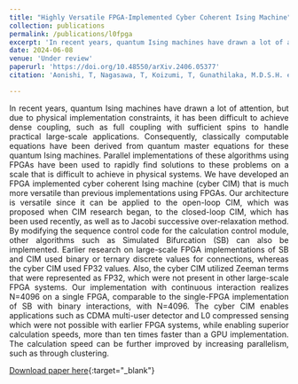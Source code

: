 ```yaml
---
title: "Highly Versatile FPGA-Implemented Cyber Coherent Ising Machine"
collection: publications
permalink: /publications/l0fpga
excerpt: 'In recent years, quantum Ising machines have drawn a lot of attention, but due to physical implementation constraints, it has been difficult to achieve dense coupling, such as full coupling with sufficient spins to handle practical large-scale applications. Consequently, classically computable equations have been derived from quantum master equations for these quantum Ising machines. Parallel implementations of these algorithms using FPGAs have been used to rapidly find solutions to these problems on a scale that is difficult to achieve in physical systems. We have developed an FPGA implemented cyber coherent Ising machine (cyber CIM) that is much more versatile than previous implementations using FPGAs. Our architecture is versatile since it can be applied to the open-loop CIM, which was proposed when CIM research began, to the closed-loop CIM, which has been used recently, as well as to Jacobi successive over-relaxation method. By modifying the sequence control code for the calculation control module, other algorithms such as Simulated Bifurcation (SB) can also be implemented. Earlier research on large-scale FPGA implementations of SB and CIM used binary or ternary discrete values for connections, whereas the cyber CIM used FP32 values. Also, the cyber CIM utilized Zeeman terms that were represented as FP32, which were not present in other large-scale FPGA systems. Our implementation with continuous interaction realizes N=4096 on a single FPGA, comparable to the single-FPGA implementation of SB with binary interactions, with N=4096. The cyber CIM enables applications such as CDMA multi-user detector and L0 compressed sensing which were not possible with earlier FPGA systems, while enabling superior calculation speeds, more than ten times faster than a GPU implementation. The calculation speed can be further improved by increasing parallelism, such as through clustering.'
date: 2024-06-08
venue: 'Under review'
paperurl: 'https://doi.org/10.48550/arXiv.2406.05377'
citation: 'Aonishi, T, Nagasawa, T, Koizumi, T, Gunathilaka, M.D.S.H. et al. Highly Versatile FPGA-Implemented Cyber Coherent Ising Machine. SarXiv.2406.05377 (2024).'

---
```

<div style="text-align: justify"> In recent years, quantum Ising machines have drawn a lot of attention, but due to physical implementation constraints, it has been difficult to achieve dense coupling, such as full coupling with sufficient spins to handle practical large-scale applications. Consequently, classically computable equations have been derived from quantum master equations for these quantum Ising machines. Parallel implementations of these algorithms using FPGAs have been used to rapidly find solutions to these problems on a scale that is difficult to achieve in physical systems. We have developed an FPGA implemented cyber coherent Ising machine (cyber CIM) that is much more versatile than previous implementations using FPGAs. Our architecture is versatile since it can be applied to the open-loop CIM, which was proposed when CIM research began, to the closed-loop CIM, which has been used recently, as well as to Jacobi successive over-relaxation method. By modifying the sequence control code for the calculation control module, other algorithms such as Simulated Bifurcation (SB) can also be implemented. Earlier research on large-scale FPGA implementations of SB and CIM used binary or ternary discrete values for connections, whereas the cyber CIM used FP32 values. Also, the cyber CIM utilized Zeeman terms that were represented as FP32, which were not present in other large-scale FPGA systems. Our implementation with continuous interaction realizes N=4096 on a single FPGA, comparable to the single-FPGA implementation of SB with binary interactions, with N=4096. The cyber CIM enables applications such as CDMA multi-user detector and L0 compressed sensing which were not possible with earlier FPGA systems, while enabling superior calculation speeds, more than ten times faster than a GPU implementation. The calculation speed can be further improved by increasing parallelism, such as through clustering. </div>

[Download paper here](ttps://doi.org/10.48550/arXiv.2406.05377){:target="_blank"}  <br>
<!-- [Related code here](/404.html){:target="_blank"} 


Recommended citation: Gunathilaka, M.D.S.H., Kako, S., Inui, Y. et al. Effective implementation of l0-regularised compressed sensing with chaotic-amplitude-controlled coherent Ising machines. Sci Rep 13, 16140 (2023). -->